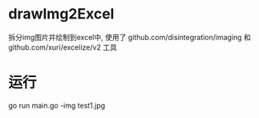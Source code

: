 # drawImg2Excel

拆分img图片并绘制到excel中, 使用了 github.com/disintegration/imaging 和 github.com/xuri/excelize/v2 工具

# 运行
go run main.go -img test1.jpg
